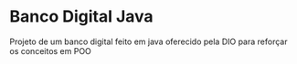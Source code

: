 # Banco Digital Java

Projeto de um banco digital feito em java oferecido pela DIO para reforçar os conceitos em POO
